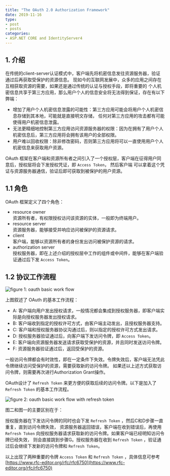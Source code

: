 ```yaml
---
title: "The OAuth 2.0 Authorization Framework"
date: 2019-11-16
type:
- post
- posts
categories:
- ASP.NET CORE and IdentityServer4
---
```


## 1. 介绍

在传统的client-server认证模式中，客户端先将机密信息发往资源服务器，验证通过后再获取受保护的资源信息。
现如今的互联网发展中，众多的应用之间存在互相获取资源的需要，如果还是通过传统的认证与授权手段，即将重要的
个人机密信息共享于第三方应用，那么用户个人的信息安全将无法得到保证，存在有以下弊端：

- 增加了用户个人机密信息泄露的可能性：第三方应用可能会将用户个人机密信息存储到其本地，可能就是直接明文存储，
  任何对第三方应用的攻击都有可能使得用户机密信息泄露。
- 无法更精细地控制第三方应用访问资源服务器的权限：因为在拥有了用户个人机密信息后，第三方应用将会拥有该用户的全部权限。
- 用户难以回收权限：除非修改密码，否则第三方应用将可以一直使用用户个人机密信息来获取用户资源。

OAuth 框架在客户端和资源所有者之间引入了一个授权层，客户端在征得用户同意后，授权层将会下发授权凭证，即 `Access Token`， 然后客户端
可以拿着这个凭证与资源服务器通信，验证后即可获取到被保护的用户资源。

## 1.1 角色

OAuth 框架定义了四个角色：

- resource owner  
  资源所有者，有权限授权访问该资源的实体，一般即为终端用户。
- resource server  
  资源服务器，能够接受并响应访问被保护的资源请求。
- client  
  客户端，能够以资源所有者的身份发出访问被保护资源的请求。
- authorization server  
  授权服务器，即在上述介绍的授权层中工作的组件或中间件，能够在客户端验证通过后下发 `Access Token`。

## 1.2 协议工作流程

![figure 1: oauth basic work flow](/images/04_aspnetcore_identityserver4/01_oauth_flow.png)

上图叙述了 OAuth 的基本工作流程：

- A: 客户端向用户发出授权请求，一般情况都会集成到授权服务器，即客户端实际是向授权服务器发出授权请求。
- B: 客户端收到指定的授权许可方式，由客户端主动发出，且授权服务器支持。
- C: 客户端和授权服务器协议沟通过后，则以指定的授权许可方式发出请求。
- D: 授权服务器验证通过后，向客户端下发访问令牌，即 `Access Token`。
- E: 客户端向资源服务器发送请求获取受保护的资源，并且同时发送访问令牌。
- F: 资源服务器验证通过后，返回受保护的资源。

一般访问令牌都会有时效性，即在一定条件下失效。令牌失效后，客户端无法凭此令牌继续访问受保护的资源，需要获取新的访问令牌。
如果还以上述方式获取访问令牌，则需要再次进行Authorization Grant操作。

OAuth设计了 `Refresh Token` 来更方便的获取后续的访问令牌。以下是加入了 `Refresh Token` 的基本工作流程。

![figure 2: oauth basic work flow with refresh token](/images/04_aspnetcore_identityserver4/02_refresh_token_flow.png)

图二和图一的主要区别在于：

授权服务器在下发访问令牌的同时也会下发 `Refresh Token` ，然后C和D步骤一直重复，直到访问令牌失效，
资源服务器返回错误，客户端在收到错误后，再使用 `Refresh Token` 向授权服务器请求获取新的访问令牌。如果客户端已经明知访问令牌已经失效，
则会直接跳到步骤G。授权服务器在收到 `Refresh Token` ，验证通过后会继续下发新的访问令牌和 `Refresh Token`。

以上出现了两种重要的令牌 `Access Token` 和 `Refresh Token` ，具体信息可参考 [https://www.rfc-editor.org/rfc/rfc6750](https://www.rfc-editor.org/rfc/rfc6750)
